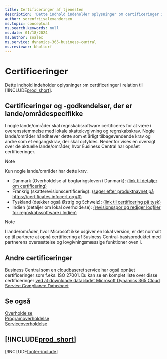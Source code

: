 ```yaml
---
title: Certificeringer af tjenesten
description: 'Dette indhold indeholder oplysninger om certificeringer i relation til Business Central, som f. eks. områdespecifikke certificeringer og akkrediteringer.'
author: sorenfriisalexandersen
ms.topic: conceptual
ms.search.keywords: null
ms.date: 01/18/2024
ms.author: soalex
ms.service: dynamics-365-business-central
ms.reviewer: bholtorf
---
```


# <a name="certifications"></a>Certificeringer

Dette indhold indeholder oplysninger om certificeringer i relation til [!INCLUDE[prod_short](../includes/prod_short.md)].  

## <a name="countryregion-specific-certifications-and-accreditations"></a>Certificeringer og -godkendelser, der er lande/områdespecifikke

I nogle lande/områder skal regnskabssoftware certificeres for at være i overensstemmelse med lokale skattelovgivning og regnskabskrav. Nogle lande/områder håndhæver dette som et årligt tilbagevendende krav og andre som et engangskrav, der skal opfyldes. Nedenfor vises en oversigt over de aktuelle lande/områder, hvor Business Central har opnået certificeringer.

> [!NOTE]
> Kun nogle lande/områder har dette krav.

- Danmark (Overholdelse af bogføringsloven i Danmark): [(link til detaljer om certificering)](../localfunctionality/denmark/compliance-denmark.md)
- Frankrig (skatterevisionscertificering): [(søger efter produktnavnet på https://certificates.infocert.org/#)](https://certificates.infocert.org/#)  
- Tyskland (dækker også Østrig og Schweiz): [(link til certificering på tysk)](https://swb.bdo.de/certificate/MS_D365BC_PS_880_DE_2018)
- Indien (detaljer om lokal overholdelse): [(revisionsspor og rediger logfiler for regnskabssoftware i Indien)](../localfunctionality/india/india-audit-trail-edit-logs-accounting-software.md)

> [!NOTE]  
> I lande/områder, hvor Microsoft ikke udgiver en lokal version, er det normalt op til partnere at opnå certificering af Business Central-basisproduktet med partnerens oversættelse og lovgivningsmæssige funktioner oven i.

## <a name="other-certifications"></a>Andre certificeringer

Business Central som en cloudbaseret service har også opnået certificeringer som f.eks. ISO 27001. Du kan se en komplet liste over disse certificeringer [ ved at downloade databladet Microsoft Dynamics 365 Cloud Service Compliance Datasheet](https://aka.ms/d365-compliance-list).

## <a name="see-also"></a>Se også

[Overholdelse](compliance-overview.md)  
[Programoverholdelse](compliance-application-compliance.md)  
[Serviceoverholdelse](compliance-service-compliance.md)  

## [!INCLUDE[prod_short](../includes/free_trial_md.md)]  


[!INCLUDE[footer-include](../includes/footer-banner.md)]
